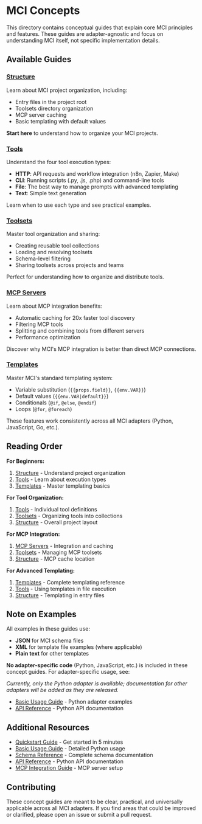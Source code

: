 # MCI Concepts

This directory contains conceptual guides that explain core MCI principles and features. These guides are adapter-agnostic and focus on understanding MCI itself, not specific implementation details.

## Available Guides

### [Structure](structure.md)
Learn about MCI project organization, including:
- Entry files in the project root
- Toolsets directory organization
- MCP server caching
- Basic templating with default values

**Start here** to understand how to organize your MCI projects.

### [Tools](tools.md)
Understand the four tool execution types:
- **HTTP**: API requests and workflow integration (n8n, Zapier, Make)
- **CLI**: Running scripts (.py, .js, .php) and command-line tools
- **File**: The best way to manage prompts with advanced templating
- **Text**: Simple text generation

Learn when to use each type and see practical examples.

### [Toolsets](toolsets.md)
Master tool organization and sharing:
- Creating reusable tool collections
- Loading and resolving toolsets
- Schema-level filtering
- Sharing toolsets across projects and teams

Perfect for understanding how to organize and distribute tools.

### [MCP Servers](mcp_servers.md)
Learn about MCP integration benefits:
- Automatic caching for 20x faster tool discovery
- Filtering MCP tools
- Splitting and combining tools from different servers
- Performance optimization

Discover why MCI's MCP integration is better than direct MCP connections.

### [Templates](templates.md)
Master MCI's standard templating system:
- Variable substitution (`{{props.field}}`, `{{env.VAR}}`)
- Default values (`{{env.VAR|default}}`)
- Conditionals (`@if`, `@else`, `@endif`)
- Loops (`@for`, `@foreach`)

These features work consistently across all MCI adapters (Python, JavaScript, Go, etc.).

## Reading Order

**For Beginners:**
1. [Structure](structure.md) - Understand project organization
2. [Tools](tools.md) - Learn about execution types
3. [Templates](templates.md) - Master templating basics

**For Tool Organization:**
1. [Tools](tools.md) - Individual tool definitions
2. [Toolsets](toolsets.md) - Organizing tools into collections
3. [Structure](structure.md) - Overall project layout

**For MCP Integration:**
1. [MCP Servers](mcp_servers.md) - Integration and caching
2. [Toolsets](toolsets.md) - Managing MCP toolsets
3. [Structure](structure.md) - MCP cache location

**For Advanced Templating:**
1. [Templates](templates.md) - Complete templating reference
2. [Tools](tools.md) - Using templates in file execution
3. [Structure](structure.md) - Templating in entry files

## Note on Examples

All examples in these guides use:
- **JSON** for MCI schema files
- **XML** for template file examples (where applicable)
- **Plain text** for other templates

**No adapter-specific code** (Python, JavaScript, etc.) is included in these concept guides. For adapter-specific usage, see:

*Currently, only the Python adapter is available; documentation for other adapters will be added as they are released.*
- [Basic Usage Guide](../basic_usage.md) - Python adapter examples
- [API Reference](../api_reference.md) - Python API documentation

## Additional Resources

- [Quickstart Guide](../quickstart.md) - Get started in 5 minutes
- [Basic Usage Guide](../basic_usage.md) - Detailed Python usage
- [Schema Reference](../schema_reference.md) - Complete schema documentation
- [API Reference](../api_reference.md) - Python API documentation
- [MCP Integration Guide](../mcp_integration.md) - MCP server setup

## Contributing

These concept guides are meant to be clear, practical, and universally applicable across all MCI adapters. If you find areas that could be improved or clarified, please open an issue or submit a pull request.
